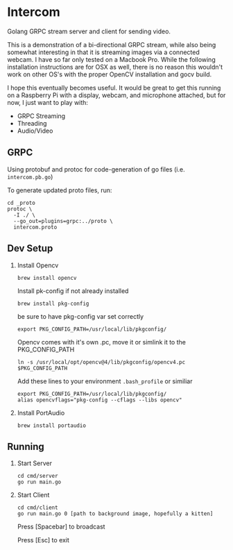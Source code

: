 # Intercom
Golang GRPC stream server and client for sending video.

This is a demonstration of a bi-directional GRPC stream, while also being somewhat interesting in that it is streaming images via a connected webcam.  I have so far only tested on a Macbook Pro.  While the following installation instructions are for OSX as well,  there is no reason this wouldn't work on other OS's with the proper OpenCV installation and gocv build.

I hope this eventually becomes useful.  It would be great to get this running on a Raspberry Pi with a display, webcam, and microphone attached, but for now, I just want to play with:
* GRPC Streaming
* Threading
* Audio/Video
	
## GRPC
Using protobuf and protoc for code-generation of go files (i.e. `intercom.pb.go`)

To generate updated proto files, run:

```
cd _proto
protoc \
  -I ./ \
  --go_out=plugins=grpc:../proto \
  intercom.proto
```

## Dev Setup
1. Install Opencv
    	
    ```
    brew install opencv
    ```
        
    Install pk-config if not already installed
    ```
    brew install pkg-config
    ```
         
    be sure to have pkg-config var set correctly
    ```
    export PKG_CONFIG_PATH=/usr/local/lib/pkgconfig/
    ```
        
    Opencv comes with it's own .pc, move it or simlink it to the PKG_CONFIG_PATH
    ```
    ln -s /usr/local/opt/opencv@4/lib/pkgconfig/opencv4.pc $PKG_CONFIG_PATH
    ```
    
    Add these lines to your environment `.bash_profile` or similiar
    ```
    export PKG_CONFIG_PATH=/usr/local/lib/pkgconfig/
    alias opencvflags="pkg-config --cflags --libs opencv"
    ```
	
1. Install PortAudio
    ```
    brew install portaudio
    ```


## Running
1. Start Server
    ```
    cd cmd/server
    go run main.go
    ```
    
1. Start Client
    ```
    cd cmd/client
    go run main.go 0 [path to background image, hopefully a kitten]
    ```
    
    Press [Spacebar] to broadcast
    
    Press [Esc] to exit
